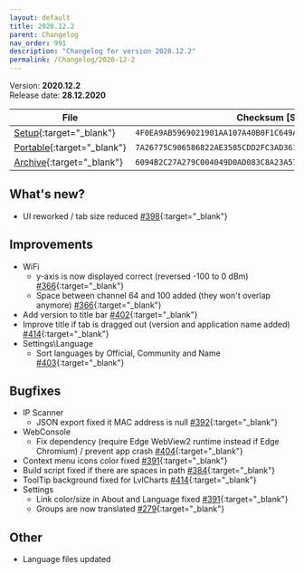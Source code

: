```yaml
---
layout: default
title: 2020.12.2
parent: Changelog
nav_order: 991
description: "Changelog for version 2020.12.2"
permalink: /Changelog/2020-12-2
---
```


Version: **2020.12.2** <br />
Release date: **28.12.2020**

| File                                                                                                                                            | Checksum [SHA256]                                                  |
| ----------------------------------------------------------------------------------------------------------------------------------------------- | ------------------------------------------------------------------ |
| [Setup](https://github.com/BornToBeRoot/NETworkManager/releases/download/2020.12.2/NETworkManager_2020.12.2_Setup.exe){:target="\_blank"}       | `4F0EA9AB5969021901AA107A40B0F1C649AB2A39FFC55565DDEF318D983021F9` |
| [Portable](https://github.com/BornToBeRoot/NETworkManager/releases/download/2020.12.2/NETworkManager_2020.12.2_Portable.zip){:target="\_blank"} | `7A26775C906586822AE3585CDD2FC3AD361D359D38AC591012E4CB9F82EEA8BA` |
| [Archive](https://github.com/BornToBeRoot/NETworkManager/releases/download/2020.12.2/NETworkManager_2020.12.2_Archive.zip){:target="\_blank"}   | `6094B2C27A279C004049D0AD083C8A23A57864FBD61616DECD2B75A9C3ABDD95` |

## What's new?

- UI reworked / tab size reduced [#398](http://github.com/BornToBeRoot/NETworkManager/issues/398){:target="\_blank"}

## Improvements

- WiFi
  - y-axis is now displayed correct (reversed -100 to 0 dBm) [#366](http://github.com/BornToBeRoot/NETworkManager/issues/366){:target="\_blank"}
  - Space between channel 64 and 100 added (they won't overlap anymore) [#366](http://github.com/BornToBeRoot/NETworkManager/issues/366){:target="\_blank"}
- Add version to title bar [#402](http://github.com/BornToBeRoot/NETworkManager/issues/402){:target="\_blank"}
- Improve title if tab is dragged out (version and application name added) [#414](http://github.com/BornToBeRoot/NETworkManager/issues/414){:target="\_blank"}
- Settings\Language
  - Sort languages by Official, Community and Name [#403](http://github.com/BornToBeRoot/NETworkManager/issues/403){:target="\_blank"}

## Bugfixes

- IP Scanner
  - JSON export fixed it MAC address is null [#392](http://github.com/BornToBeRoot/NETworkManager/issues/392){:target="\_blank"}
- WebConsole
  - Fix dependency (require Edge WebView2 runtime instead if Edge Chromium) / prevent app crash [#404](http://github.com/BornToBeRoot/NETworkManager/issues/404){:target="\_blank"}
- Context menu icons color fixed [#391](http://github.com/BornToBeRoot/NETworkManager/issues/391){:target="\_blank"}
- Build script fixed if there are spaces in path [#384](http://github.com/BornToBeRoot/NETworkManager/issues/384){:target="\_blank"}
- ToolTip background fixed for LvlCharts [#414](http://github.com/BornToBeRoot/NETworkManager/issues/414){:target="\_blank"}
- Settings
  - Link color/size in About and Language fixed [#391](http://github.com/BornToBeRoot/NETworkManager/issues/391){:target="\_blank"}
  - Groups are now translated [#279](http://github.com/BornToBeRoot/NETworkManager/issues/279){:target="\_blank"}

## Other

- Language files updated

